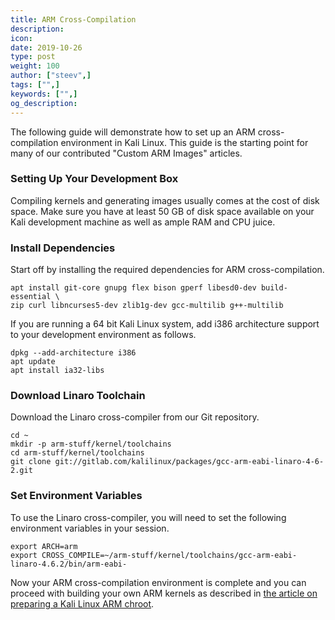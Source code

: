 ```yaml
---
title: ARM Cross-Compilation
description:
icon:
date: 2019-10-26
type: post
weight: 100
author: ["steev",]
tags: ["",]
keywords: ["",]
og_description:
---
```


The following guide will demonstrate how to set up an ARM cross-compilation environment in Kali Linux. This guide is the starting point for many of our contributed "Custom ARM Images" articles.

### Setting Up Your Development Box

Compiling kernels and generating images usually comes at the cost of disk space. Make sure you have at least 50 GB of disk space available on your Kali development machine as well as ample RAM and CPU juice.

### Install Dependencies

Start off by installing the required dependencies for ARM cross-compilation.

```
apt install git-core gnupg flex bison gperf libesd0-dev build-essential \
zip curl libncurses5-dev zlib1g-dev gcc-multilib g++-multilib
```

If you are running a 64 bit Kali Linux system, add i386 architecture support to your development environment as follows.

```
dpkg --add-architecture i386
apt update
apt install ia32-libs
```

### Download Linaro Toolchain

Download the Linaro cross-compiler from our Git repository.

```
cd ~
mkdir -p arm-stuff/kernel/toolchains
cd arm-stuff/kernel/toolchains
git clone git://gitlab.com/kalilinux/packages/gcc-arm-eabi-linaro-4-6-2.git
```

### Set Environment Variables

To use the Linaro cross-compiler, you will need to set the following environment variables in your session.

```
export ARCH=arm
export CROSS_COMPILE=~/arm-stuff/kernel/toolchains/gcc-arm-eabi-linaro-4.6.2/bin/arm-eabi-
```

Now your ARM cross-compilation environment is complete and you can proceed with building your own ARM kernels as described in [the article on preparing a Kali Linux ARM chroot](/docs/development/kali-linux-arm-chroot/).

